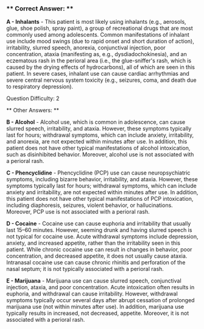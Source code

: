 ### ** Correct Answer: **

**A - Inhalants** - This patient is most likely using inhalants (e.g., aerosols, glue, shoe polish, spray paint), a group of recreational drugs that are most commonly used among adolescents. Common manifestations of inhalant use include mood swings (due to rapid onset and short duration of action), irritability, slurred speech, anorexia, conjunctival injection, poor concentration, ataxia (manifesting as, e.g., dysdiadochokinesia), and an eczematous rash in the perioral area (i.e., the glue-sniffer's rash, which is caused by the drying effects of hydrocarbons), all of which are seen in this patient. In severe cases, inhalant use can cause cardiac arrhythmias and severe central nervous system toxicity (e.g., seizures, coma, and death due to respiratory depression).

Question Difficulty: 2

** Other Answers: **

**B - Alcohol** - Alcohol use, which is common in adolescence, can cause slurred speech, irritability, and ataxia. However, these symptoms typically last for hours; withdrawal symptoms, which can include anxiety, irritability, and anorexia, are not expected within minutes after use. In addition, this patient does not have other typical manifestations of alcohol intoxication, such as disinhibited behavior. Moreover, alcohol use is not associated with a perioral rash.

**C - Phencyclidine** - Phencyclidine (PCP) use can cause neuropsychiatric symptoms, including bizarre behavior, irritability, and ataxia. However, these symptoms typically last for hours; withdrawal symptoms, which can include anxiety and irritability, are not expected within minutes after use. In addition, this patient does not have other typical manifestations of PCP intoxication, including diaphoresis, seizures, violent behavior, or hallucinations. Moreover, PCP use is not associated with a perioral rash.

**D - Cocaine** - Cocaine use can cause euphoria and irritability that usually last 15–60 minutes. However, seeming drunk and having slurred speech is not typical for cocaine use. Acute withdrawal symptoms include depression, anxiety, and increased appetite, rather than the irritability seen in this patient. While chronic cocaine use can result in changes in behavior, poor concentration, and decreased appetite, it does not usually cause ataxia. Intranasal cocaine use can cause chronic rhinitis and perforation of the nasal septum; it is not typically associated with a perioral rash.

**E - Marijuana** - Marijuana use can cause slurred speech, conjunctival injection, ataxia, and poor concentration. Acute intoxication often results in euphoria, and withdrawal can cause irritability. However, withdrawal symptoms typically occur several days after abrupt cessation of prolonged marijuana use (not within minutes after use). In addition, marijuana use typically results in increased, not decreased, appetite. Moreover, it is not associated with a perioral rash.

